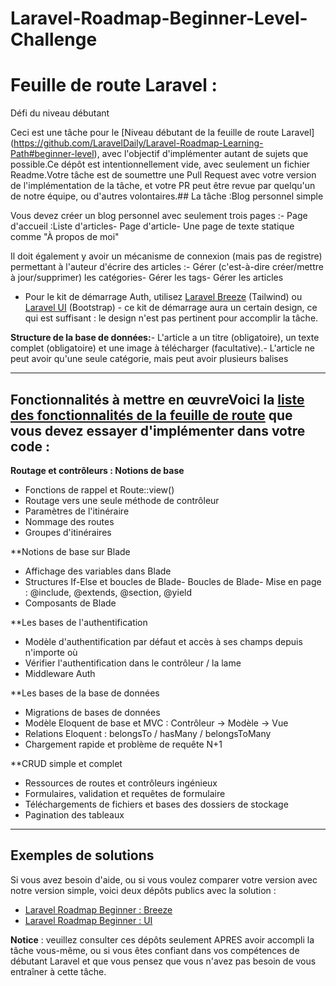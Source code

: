 # Laravel-Roadmap-Beginner-Level-Challenge


# Feuille de route Laravel :
Défi du niveau débutant

Ceci est une tâche pour le [Niveau débutant de la feuille de route Laravel] (https://github.com/LaravelDaily/Laravel-Roadmap-Learning-Path#beginner-level), avec l'objectif d'implémenter autant de sujets que possible.Ce dépôt est intentionnellement vide, avec seulement un fichier Readme.Votre tâche est de soumettre une Pull Request avec votre version de l'implémentation de la tâche, et votre PR peut être revue par quelqu'un de notre équipe, ou d'autres volontaires.## La tâche :Blog personnel simple

Vous devez créer un blog personnel avec seulement trois pages :- Page d'accueil :Liste d'articles- Page d'article- Une page de texte statique comme "À propos de moi"


Il doit également y avoir un mécanisme de connexion (mais pas de registre) permettant à l'auteur d'écrire des articles :- Gérer (c'est-à-dire créer/mettre à jour/supprimer) les catégories- Gérer les tags- Gérer les articles 
- Pour le kit de démarrage Auth, utilisez [Laravel Breeze](https://github.com/laravel/breeze) (Tailwind) ou [Laravel UI](https://github.com/laravel/ui) (Bootstrap) - ce kit de démarrage aura un certain design, ce qui est suffisant : le design n'est pas pertinent pour accomplir la tâche.


**Structure de la base de données:**- L'article a un titre (obligatoire), un texte complet (obligatoire) et une image à télécharger (facultative).- L'article ne peut avoir qu'une seule catégorie, mais peut avoir plusieurs balises


-----

## Fonctionnalités à mettre en œuvreVoici la [liste des fonctionnalités de la feuille de route](https://github.com/Bmd-Technologies/Laravel-Roadmap-Learning-Path#beginner-level) que vous devez essayer d'implémenter dans votre code :

**Routage et contrôleurs :
Notions de base**	


- Fonctions de rappel et Route::view()
- Routage vers une seule méthode de contrôleur	
- Paramètres de l'itinéraire
- Nommage des routes	
- Groupes d'itinéraires	




**Notions de base sur Blade


- Affichage des variables dans Blade
- Structures If-Else et boucles de Blade- Boucles de Blade- Mise en page : @include, @extends, @section, @yield
- Composants de Blade




**Les bases de l'authentification	


- Modèle d'authentification par défaut et accès à ses champs depuis n'importe où
- Vérifier l'authentification dans le contrôleur / la lame
- Middleware Auth




**Les bases de la base de données	


- Migrations de bases de données
- Modèle Eloquent de base et MVC : Contrôleur -> Modèle -> Vue
- Relations Eloquent : belongsTo / hasMany / belongsToMany
- Chargement rapide et problème de requête N+1




**CRUD simple et complet	


- Ressources de routes et contrôleurs ingénieux
- Formulaires, validation et requêtes de formulaire
- Téléchargements de fichiers et bases des dossiers de stockage
- Pagination des tableaux




----- 


## Exemples de solutions


Si vous avez besoin d'aide, ou si vous voulez comparer votre version avec notre version simple, voici deux dépôts publics avec la solution :


- [Laravel Roadmap Beginner : Breeze](https://github.com/Bmd-Technologies/Laravel-Roadmap-Beginner-Roadmap-Breeze)
- [Laravel Roadmap Beginner : UI](https://github.com/Bmd-Technologies/Laravel-Roadmap-Beginner-Blog-UI)




**Notice** : veuillez consulter ces dépôts seulement APRES avoir accompli la tâche vous-même, ou si vous êtes confiant dans vos compétences de débutant Laravel et que vous pensez que vous n'avez pas besoin de vous entraîner à cette tâche.
